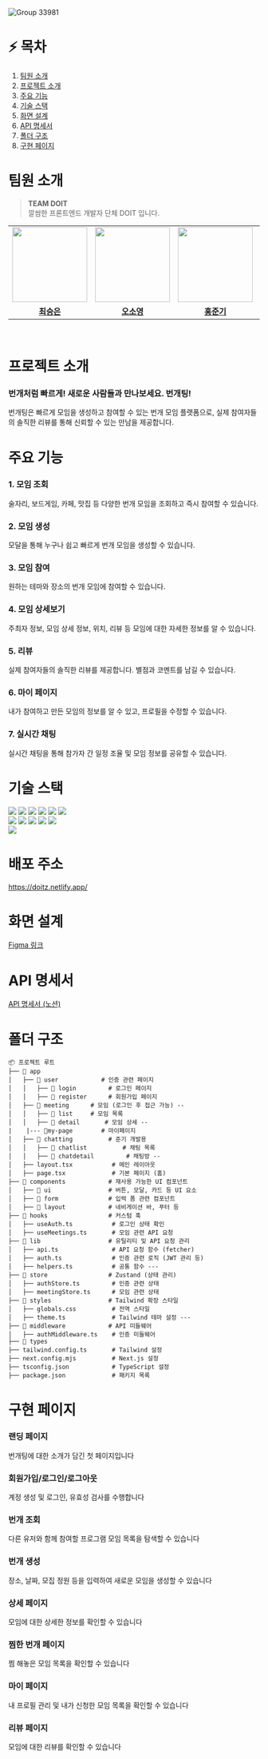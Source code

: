 ![Group 33981](https://github.com/user-attachments/assets/2afd98ae-6bf6-422c-95e1-c96ab9d8b4d9)


# ⚡️ 목차
1. [팀원 소개](#팀원-소개)
2. [프로젝트 소개](#프로젝트-소개)
3. [주요 기능](#주요-기능)
4. [기술 스택](#기술-스택)
5. [화면 설계](#화면-설계)
6. [API 명세서](#API-명세서)
7. [폴더 구조](#폴더-구조)
8. [구현 페이지](#구현-페이지)

# 팀원 소개
> **TEAM DOIT**<br>
> 깔쌈한 프론트엔드 개발자 단체 DOIT 입니다.
<table align="center">
 <tr>
    <td align="center"><a href="https://github.com/xeunnie"><img src="https://avatars.githubusercontent.com/u/138289674?v=4" width="150px;" alt="">
    <td align="center"><a href="https://github.com/Ocean423"><img src="https://avatars.githubusercontent.com/u/111185468?v=4" width="150px;" alt="">
    <td align="center"><a href="https://github.com/Oh-hong"><img src="https://avatars.githubusercontent.com/u/163826719?v=4" width="150px;" alt="">
    <td align="center"><a href="https://github.com/siggu"><img src="https://avatars.githubusercontent.com/u/106001755?v=4" width="150px;" alt="">
  </tr>
  <tr>
    <td align="center"><a href="https://github.com/xeunnie"><b>최승은</b></td>
    <td align="center"><a href="https://github.com/Ocean423"><b>오소영</b></td>
    <td align="center"><a href="https://github.com/Oh-hong"><b>홍준기</b></td>
    <td align="center"><a href="https://github.com/siggu"><b>김정목</b></td>
  </tr>
  </table>
<br>

# 프로젝트 소개
### 번개처럼 빠르게! 새로운 사람들과 만나보세요. 번개팅!
번개팅은 빠르게 모임을 생성하고 참여할 수 있는 번개 모임 플랫폼으로, 실제 참여자들의 솔직한 리뷰를 통해 신뢰할 수 있는 만남을 제공합니다.
<br/>

# 주요 기능
### 1. 모임 조회
술자리, 보드게임, 카페, 맛집 등 다양한 번개 모임을 조회하고 즉시 참여할 수 있습니다.    
### 2. 모임 생성
모달을 통해 누구나 쉽고 빠르게 번개 모임을 생성할 수 있습니다.
### 3. 모임 참여
원하는 테마와 장소의 번개 모임에 참여할 수 있습니다.
### 4. 모임 상세보기
주최자 정보, 모임 상세 정보, 위치, 리뷰 등 모임에 대한 자세한 정보를 알 수 있습니다. 
### 5. 리뷰
실제 참여자들의 솔직한 리뷰를 제공합니다. 별점과 코멘트를 남길 수 있습니다.
### 6. 마이 페이지
내가 참여하고 만든 모임의 정보를 알 수 있고, 프로필을 수정할 수 있습니다.
### 7. 실시간 채팅
실시간 채팅을 통해 참가자 간 일정 조율 및 모임 정보를 공유할 수 있습니다.

# 기술 스택
<div style="flex">
 <img src="https://img.shields.io/badge/Javascript-F7DF1E?style=flat&logo=Javascript&logoColor=white">
 <img src="https://img.shields.io/badge/React-61DAFB?style=flat&logo=React&logoColor=white">
 <img src="https://img.shields.io/badge/TypeScript-3178C6?style=flat&logo=TypeScript&logoColor=white">
 <img src="https://img.shields.io/badge/Next.js-000000?style=flat&logo=Next.js&logoColor=white">
 <img src="https://img.shields.io/badge/HTML5-E34F26?style=flat&logo=HTML5&logoColor=white">
 <img src="https://img.shields.io/badge/Tailwind CSS-06B6D4?style=flat&logo=Tailwind CSS&logoColor=white">
<br/>
 <img src="https://img.shields.io/badge/Eslint-4B32C3?style=flat&logo=Eslint&logoColor=white">
 <img src="https://img.shields.io/badge/Prettier-F7B93E?style=flat&logo=Prettier&logoColor=white">
 <img src="https://img.shields.io/badge/Figma-F24E1E?style=flat&logo=Figma&logoColor=white">
 <img src="https://img.shields.io/badge/Git-F05032?style=flat&logo=Git&logoColor=white">
 <img src="https://img.shields.io/badge/Github-181717?style=flat&logo=Github&logoColor=white">
<br/>
 <img src="https://img.shields.io/badge/Netlify-00C7B7?style=flat&logo=Netlify&logoColor=white">
</div>

# 배포 주소
https://doitz.netlify.app/

# 화면 설계
<a href="https://www.figma.com/design/zvZ4WQR7gW7C72Mxo0oZGw/%EB%B2%88%EA%B0%9C%ED%8C%85?node-id=84-24401&p=f&t=5qYKX6gI25qwi3fz-0
">Figma 링크</a>

# API 명세서
<a href="https://harmless-gander-9c6.notion.site/API-191768e5758280a69a2acb4095ba7c31">API 명세서 (노션)</a>

# 폴더 구조
```aiignore
📦 프로젝트 루트
├── 📂 app
│   ├── 📂 user            # 인증 관련 페이지
│   │   ├── 📂 login         # 로그인 페이지
│   │   ├── 📂 register      # 회원가입 페이지
│   ├── 📂 meeting      # 모임 (로그인 후 접근 가능) --
│   │   ├── 📂 list     # 모임 목록
│   │   ├── 📂 detail       # 모임 상세 --
|    |--- 📂my-page        # 마이페이지
│   ├── 📂 chatting          # 준기 개발용
│   │   ├── 📂 chatlist          # 채팅 목록
│   │   ├── 📂 chatdetail         # 채팅방 --
│   ├── layout.tsx           # 메인 레이아웃
│   ├── page.tsx             # 기본 페이지 (홈)
├── 📂 components            # 재사용 가능한 UI 컴포넌트
│   ├── 📂 ui                # 버튼, 모달, 카드 등 UI 요소
│   ├── 📂 form              # 입력 폼 관련 컴포넌트
│   ├── 📂 layout            # 네비게이션 바, 푸터 등
├── 📂 hooks                 # 커스텀 훅
│   ├── useAuth.ts           # 로그인 상태 확인
│   ├── useMeetings.ts       # 모임 관련 API 요청
├── 📂 lib                   # 유틸리티 및 API 요청 관리
│   ├── api.ts               # API 요청 함수 (fetcher)
│   ├── auth.ts              # 인증 관련 로직 (JWT 관리 등)
│   ├── helpers.ts           # 공통 함수 ---
├── 📂 store                 # Zustand (상태 관리)
│   ├── authStore.ts         # 인증 관련 상태
│   ├── meetingStore.ts      # 모임 관련 상태
├── 📂 styles                # Tailwind 확장 스타일
│   ├── globals.css          # 전역 스타일
│   ├── theme.ts             # Tailwind 테마 설정 ---
├── 📂 middleware            # API 미들웨어
│   ├── authMiddleware.ts    # 인증 미들웨어
├── 📂 types
├── tailwind.config.ts       # Tailwind 설정
├── next.config.mjs          # Next.js 설정
├── tsconfig.json            # TypeScript 설정
├── package.json             # 패키지 목록
```

# 구현 페이지 
### 랜딩 페이지
번개팅에 대한 소개가 담긴 첫 페이지입니다

### 회원가입/로그인/로그아웃
계정 생성 및 로그인, 유효성 검사를 수행합니다

### 번개 조회
다른 유저와 함께 참여할 프로그램 모임 목록을 탐색할 수 있습니다

### 번개 생성
장소, 날짜, 모집 정원 등을 입력하여 새로운 모임을 생성할 수 있습니다

### 상세 페이지
모임에 대한 상세한 정보를 확인할 수 있습니다

### 찜한 번개 페이지
찜 해놓은 모임 목록을 확인할 수 있습니다

### 마이 페이지
내 프로필 관리 및 내가 신청한 모임 목록을 확인할 수 있습니다

### 리뷰 페이지
모임에 대한 리뷰를 확인할 수 있습니다






